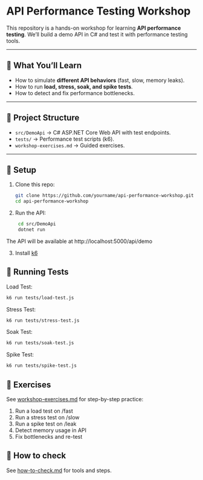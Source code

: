 # API Performance Testing Workshop

This repository is a hands-on workshop for learning **API performance testing**.
We’ll build a demo API in C# and test it with performance testing tools.

---

## 🚀 What You’ll Learn

- How to simulate **different API behaviors** (fast, slow, memory leaks).
- How to run **load, stress, soak, and spike tests**.
- How to detect and fix performance bottlenecks.

---

## 📂 Project Structure

- `src/DemoApi` → C# ASP.NET Core Web API with test endpoints.
- `tests/` → Performance test scripts (k6).
- `workshop-exercises.md` → Guided exercises.

---

## 🔧 Setup

1. Clone this repo:

   ```bash
   git clone https://github.com/yourname/api-performance-workshop.git
   cd api-performance-workshop
   ```

2. Run the API:
   ```bash
    cd src/DemoApi
    dotnet run
   ```

The API will be available at http://localhost:5000/api/demo

3. Install [k6](https://k6.io/docs/get-started/installation/)

## 🏃 Running Tests

Load Test:

```bash
k6 run tests/load-test.js
```

Stress Test:

```bash
k6 run tests/stress-test.js
```

Soak Test:

```bash
k6 run tests/soak-test.js
```

Spike Test:

```bash
k6 run tests/spike-test.js
```

## 📘 Exercises

See [workshop-exercises.md](workshop-exercises.md) for step-by-step practice:

1. Run a load test on /fast
1. Run a stress test on /slow
1. Run a spike test on /leak
1. Detect memory usage in API
1. Fix bottlenecks and re-test

## 🚀 How to check

See [how-to-check.md](how-to-check.md) for tools and steps.

